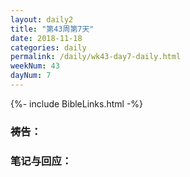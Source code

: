 ```yaml
---
layout: daily2
title: "第43周第7天"
date: 2018-11-18
categories: daily
permalink: /daily/wk43-day7-daily.html
weekNum: 43
dayNum: 7
---
```


{%- include BibleLinks.html -%}

### 祷告：

### 笔记与回应：

